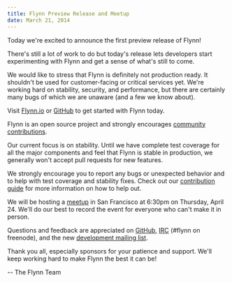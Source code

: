 ```yaml
---
title: Flynn Preview Release and Meetup
date: March 21, 2014
---
```


Today we're excited to announce the first preview release of Flynn!

There's still a lot of work to do but today's release lets developers start experimenting with Flynn and get a sense of what's still to come.

We would like to stress that Flynn is definitely not production ready. It shouldn't be used for customer-facing or critical services yet. We're working hard on stability, security, and performance, but there are certainly many bugs of which we are unaware (and a few we know about).

Visit [Flynn.io](https://flynn.io) or [GitHub](https://github.com/flynn/flynn) to get started with Flynn today.

Flynn is an open source project and strongly encourages [community contributions](https://flynn.io/docs/contributing).

Our current focus is on stability. Until we have complete test coverage for all the major components and feel that Flynn is stable in production, we generally won't accept pull requests for new features.

We strongly encourage you to report any bugs or unexpected behavior and to help with test coverage and stability fixes. Check out our [contribution guide](https://flynn.io/docs/contributing) for more information on how to help out.

We will be hosting a [meetup](http://flynn-april-sf.eventbrite.com/) in San Francisco at 6:30pm on Thursday, April 24. We'll do our best to record the event for everyone who can't make it in person.

Questions and feedback are appreciated on [GitHub](https://github.com/flynn/flynn/issues), [IRC](irc://irc.freenode.net/flynn) (#flynn on freenode), and the new [development mailing list](mailto:flynn@librelist.com).

Thank you all, especially sponsors for your patience and support. We'll keep working hard to make Flynn the best it can be!

-- The Flynn Team
